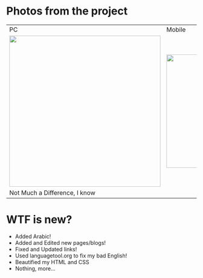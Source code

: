 # Photos from the project
<table>
  <tr>
    <td>PC</td>
    <td>Mobile</td>
  </tr>
  <tr>
    <td colspan="1"><img src="https://i.imgur.com/RhATFDv.png" width="400"/></td>
    <td colspan="2"><img src="https://i.imgur.com/uy6Peyi.png" width="300"/></td>
  </tr>
  <tr>
    <td colspan="2">Not Much a Difference, I know</td>
  </tr>
</table>

# WTF is new?
* Added Arabic!
* Added and Edited new pages/blogs!
* Fixed and Updated links!
* Used languagetool.org to fix my bad English!
* Beautified my HTML and CSS
* Nothing, more...

